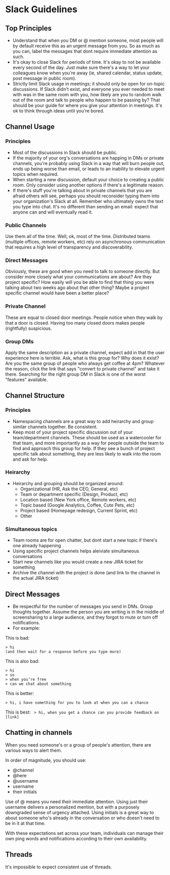 # Slack Guidelines


## Top Principles

* Understand that when you DM or @ mention someone, most people will by default receive this as an urgent message from you. So as much as you can, label the messages that dont require immediate attention as such.
* It's okay to close Slack for periods of time. It's okay to not be available every second of the day. Just make sure there's a way to let your colleagues know when you're away (ie, shared calendar, status update, post message in public room).
* Strictly limit Slack usage in meetings; it should only be open for on-topic discussions. If Slack didn't exist, and everyone you ever needed to meet with was in the same room with you, how likely are you to random walk out of the room and talk to people who happen to be passing by? That should be your guide for where you give your attention in meetings. It's ok to think through ideas until you're bored.


## Channel Usage

### Principles
* Most of the discussions in Slack should be public.  
* If the majority of your org's conversations are happing in DMs or private channels, you're probably using Slack in a way that will burn people out, ends up being worse than email, or leads to an inability to elevate urgent topics when required.
* When starting a new discussion, default your choice to creating a public room. Only consider using another options if there's a legitimate reason.
* If there's stuff you're talking about in private channels that you are afraid others will see, perhaps you should reconsider typing them into your organization's Slack at all. Remember who ultimately owns the text you type into chat. It's no different than sending an email: expect that anyone can and will eventually read it.

### Public Channels
Use them all of the time. Well, ok, most of the time. Distributed teams (multiple offices, remote workers, etc) rely on asynchronous communication that requires a high level of transparency and discoverability.

### Direct Messages 
Obviously, these are good when you need to talk to someone directly. But consider more closely what your communications are about? Are they project specific? How easily will you be able to find that thing you were talking about two weeks ago about that other thing? Maybe a project specific channel would have been a better place? 

### Private Channel
These are equal to closed door meetings. People notice when they walk by that a door is closed. Having too many closed doors makes people (rightfully) suspicious.

### Group DMs
Apply the same description as a private channel, expect add in that the user experience here is terrible. Ask, what is this group for? Why does it exist? Are you the same group of people who always get coffee at 4pm? Whatever the reason, click the link that says "convert to private channel" and take it there. Searching for the right group DM in Slack is one of the worst "features" available.


## Channel Structure

### Principles
* Namespacing channels are a great way to add heirarchy and group similar channels together. Be consistent.
* Keep most of your project specific discussion out of your team/department channels. These should be used as a watercooler for that team, and more importantly as a way for people outside the team to find and approach this group for help. If they see a bunch of project specific talk about something, they are less likely to walk into the room and ask for help.

### Heirarchy
* Heirarchy and grouping should be organized around:
  * Organizational (HR, Ask the CEO, General, etc)
  * Team or department specific (Design, Product, etc)
  * Location based (New York office, Remote workers, etc)
  * Topic based (Google Analytics, Coffee, Cute Pets, etc)
  * Project based (Homepage redesign, Current Sprint, etc)
  * Other

### Simultaneous topics
* Team rooms are for open chatter, but dont start a new topic if there's one already happening
* Using specific project channels helps aleiviate simultaneous conversations
* Start new channels like you would create a new JIRA ticket for something
* Archive the channel with the project is done (and link to the channel in the actual JIRA ticket)


## Direct Messages
* Be respectful for the number of messages you send in DMs. Group thoughts together. Assume the person you are writing is in the middle of screensharing to a large audience, and they forgot to mute or turn off notifications.
* For example:

This is bad:

`> hi`  
`(and then wait for a response before you type more)`

This is also bad:

`> hi`  
`> so`  
`> when you’re free`  
`> can we chat about something`  

This is better:

`> hi, i have something for you to look at when you can a chance`

This is best:
` > hi, when you get a chance can you provide feedback on [link]`


## Chatting in channels

When you need someone's or a group of people's attention, there are various ways to alert them.

In order of magnitude, you should use:

* @channel 
* @here
* @username
* username
* their initials

Use of @ means you need their immediate attention. Using just their username delivers a personalized mention, but with a purposely downgraded sense of urgency attached. Using initials is a great way to about someone who's already in the conversation or who doesn't need to be in it at that time.

With these expectations set across your team, individuals can manage their own ping words and notifications according to their own availability.


## Threads 
It's impossible to expect consistent use of threads.

